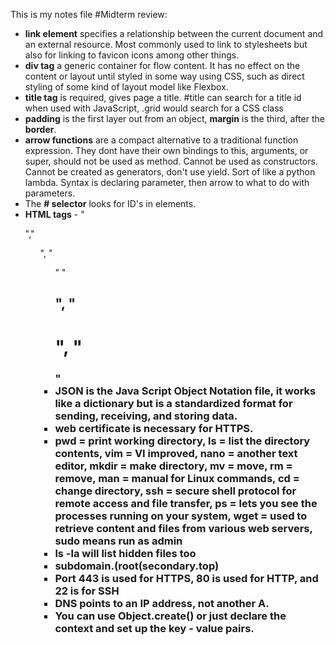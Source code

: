 This is my notes file
#Midterm review:

- **link element** specifies a relationship between the current document and an external resource. Most commonly used to link to stylesheets but also for linking to favicon icons among other things.
- **div tag** a generic container for flow content. It has no effect on the content or layout until styled in some way using CSS, such as direct styling of some kind of layout model like Flexbox.
- **title tag** is required, gives page a title. #title can search for a title id when used with JavaScript, .grid would search for a CSS class
- **padding** is the first layer out from an object, **margin** is the third, after the **border**.
- **arrow functions** are a compact alternative to a traditional function expression. They dont have their own bindings to this, arguments, or super, should not be used as method. Cannot be used as constructors. Cannot be created as generators, don't use yield. Sort of like a python lambda. Syntax is declaring parameter, then arrow to what to do with parameters.
- The **# selector** looks for ID's in elements.
- **HTML tags** - "<p>","<ol>", "<ul>" "<h2>", "<h1>", "<h3>" 
- **JSON** is the Java Script Object Notation file, it works like a dictionary but is a standardized format for sending, receiving, and storing data.
- **web certificate** is necessary for HTTPS.
- pwd = print working directory, ls = list the directory contents, vim = VI improved, nano = another text editor, mkdir = make directory, mv = move, rm = remove, man = manual for Linux commands, cd = change directory, ssh = secure shell protocol for remote access and file transfer, ps = lets you see the processes running on your system, wget = used to retrieve content and files from various web servers, sudo means run as admin
- **ls -la** will list hidden files too
- **subdomain.(root(secondary.top)**
- **Port 443** is used for HTTPS, **80** is used for HTTP, and **22** is for SSH
- DNS points to an IP address, not another A.
- You can use Object.create() or just declare the context and set up the key - value pairs.
